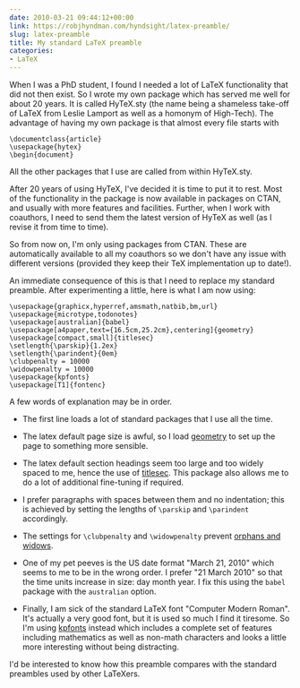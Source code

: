 ```yaml
---
date: 2010-03-21 09:44:12+00:00
link: https://robjhyndman.com/hyndsight/latex-preamble/
slug: latex-preamble
title: My standard LaTeX preamble
categories:
- LaTeX
---
```


When I was a PhD student, I found I needed a lot of LaTeX functionality that did not then exist. So I wrote my own package which has served me well for about 20 years. It is called HyTeX.sty (the name being a shameless take-off of LaTeX from Leslie Lamport as well as a homonym of High-Tech). The advantage of having my own package is that almost every file starts with


    \documentclass{article}
    \usepackage{hytex}
    \begin{document}

All the other packages that I use are called from within HyTeX.sty.

After 20 years of using HyTeX, I've decided it is time to put it to rest. Most of the functionality in the package is now available in packages on CTAN, and usually with more features and facilities. Further, when I work with coauthors, I need to send them the latest version of HyTeX as well (as I revise it from time to time).

So from now on, I'm only using packages from CTAN. These are automatically available to all my coauthors so we don't have any issue with different versions (provided they keep their TeX implementation up to date!).

An immediate consequence of this is that I need to replace my standard preamble. After experimenting a little, here is what I am now using:


    \usepackage{graphicx,hyperref,amsmath,natbib,bm,url}
    \usepackage{microtype,todonotes}
    \usepackage[australian]{babel}
    \usepackage[a4paper,text={16.5cm,25.2cm},centering]{geometry}
    \usepackage[compact,small]{titlesec}
    \setlength{\parskip}{1.2ex}
    \setlength{\parindent}{0em}
    \clubpenalty = 10000
    \widowpenalty = 10000
    \usepackage{kpfonts}
    \usepackage[T1]{fontenc}

A few words of explanation may be in order.



  * The first line loads a lot of standard packages that I use all the time.


  * The latex default page size is awful, so I load [geometry](http://mirror.ctan.org/macros/latex/contrib/geometry/geometry.pdf) to set up the page to something more sensible.


  * The latex default section headings seem too large and too widely spaced to me, hence the use of [titlesec](http://ctan.org/tex-archive/macros/latex/contrib/titlesec/titlesec.pdf). This package also allows me to do a lot of additional fine-tuning if required.


  * I prefer paragraphs with spaces between them and no indentation; this is achieved by setting the lengths of `\parskip` and `\parindent` accordingly.


  * The settings for `\clubpenalty` and `\widowpenalty` prevent [orphans and widows](http://en.wikipedia.org/wiki/Widows_and_orphans).


  * One of my pet peeves is the US date format "March 21, 2010" which seems to me to be in the wrong order. I prefer "21 March 2010" so that the time units increase in size: day month year. I fix this using the `babel` package with the `australian` option.


  * Finally, I am sick of the standard LaTeX font "Computer Modern Roman". It's actually a very good font, but it is used so much I find it tiresome. So I'm using [kpfonts](http://www.ctan.org/tex-archive/fonts/kpfonts/doc/kpfonts.pdf) instead which includes a complete set of features including mathematics as well as non-math characters and looks a little more interesting without being distracting.

I'd be interested to know how this preamble compares with the standard preambles used by other LaTeXers.

